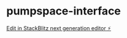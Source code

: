 # pumpspace-interface

[Edit in StackBlitz next generation editor ⚡️](https://stackblitz.com/~/github.com/MickWang/pumpspace-interface)